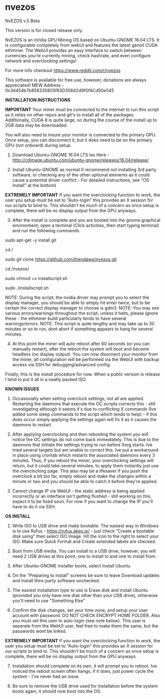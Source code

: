 # nvezos
NvEZOS v.5 Beta

This version is for closed release only.

NvEZOS is an nVidia GPU Mining OS based on Ubuntu-GNOME 16.04 LTS. It is configurable completely from webUI and features the latest genoil CUDA ethminer. The WebUI provides an easy interface to switch between currencies you're currently mining, check hashrate, and even configure network and overclocking settings!

For more info checkout https://www.reddit.com/r/nvezos

This software is available for free use, however, donations are always appreciated!
MEW Address - 0x3d454b7b858335805f83D30842d9f0fACd50e545

**INSTALLATION INSTRUCTIONS**

**IMPORTANT** Your miner must be connected to the internet to run this script as it relies on other repos and git's to install all of the packages. Additionally, CUDA 8 is quite large, so during the course of the install up to 2GB data may be downloaded.

You will also need to insure your monitor is connected to the primary GPU. Once setup, you can disconnect it, but it does need to be on the primary GPU (not onboard) during setup.

1) Download Ubuntu-GNOME 16.04 LTS Iso Here - http://cdimage.ubuntu.com/ubuntu-gnome/releases/16.04/release/

2) Install Ubuntu-GNOME as normal (I recommend not installing 3rd party software, or checking any of the other optional elements as it could cause a potential driver conflict - For detailed instructions, see "OS Install" at the bottom)

**EXTREMELY IMPORTANT** If you want the overclocking function to work, the user you setup must be set to "Auto-login" this provides an X session for our scripts to bind to. This shouldn't be much of a concern as once setup is complete, there will be no display output from the GPU anyways. 

3) After the install is complete and you are booted into the gnome graphical environment, open a terminal (Click activities, then start typing terminal) and run the following commands.

sudo apt-get -y install git

cd /

sudo git clone https://github.com/thendawg/nvezos.git

cd /nvezos/

sudo chmod +x installscript.sh

sudo ./installscript.sh


NOTE: During the script, the nvidia driver may prompt you to select the display manager, you should be able to simply hit enter twice, but to be certain the correct display manager to choose is gdm3.
NOTE: You may see various errors/warnings throughout the script, unless it halts, please ignore these - the ethminer build particularly tends to have several warnings/errors.
NOTE: This script is quite lengthy and may take up to 30 minutes or so to run, dont abort if something appears to hang for several minutes.

4) At this point the miner will auto reboot after 60 seconds (or you can manually restart), after the reboot the system will boot and become headless (no display output). You can now disonnect your monitor from the miner, all configuration will be performed via the WebUI with backup access via SSH for debugging/advanced config.

Finally, this is the install procedure for now. When a public version is release I tend to put it all in a neatly packed ISO.

**KNOWN ISSUES**

1. Occasionally when setting overclock settings, not all are applied. Restarting the daemons that execute the OC scripts corrects this - still investigating although it seems it's due to conflicting X commands (Ive added some sleep commands to the script which tends to help) - if this does occur simply applying the settings again will fix it as it causes the daemons to restart.

2. After applying overclocking and then rebooting the system you will notice the OC settings do not come back immediately. This is due to the daemons that initiate the settings trying to run before Xorg starts. Ive tried several targets but am unable to correct this. Ive put a workaround in place using crontab which restarts the associated daemons every 3 minutes. Thus, if you reboot the miner, your overclocking settings will return, but it could take several minutes, to apply them instantly just use the overclocking page. This also may be a lifesaver if you push the overclock a bit too far, simply reboot and make the changes within a minute or two and you should be able to catch it before they're applied.

3. Cannot change IP via WebUI - the static address is being applied incorrectly or an interface isn't getting flushed - still working on this, expect it to be fixed soon. For now if you want to change the IP you'll have to do it via SSH.

**OS INSTALL**

1) Write ISO to USB drive and make bootable. The easiest way in Windows is to use Rufus - https://rufus.akeo.ie/ - just check "Create a bootable disk using" then select ISO Image. Hit the icon to the right to select your ISO. Make sure Quick Format and Create extended labels are checked.

2) Boot from USB media. You can install to a USB drive, however, you will need 2 USB drives at this point, one to install to and one to install from.

3) After Ubuntu-GNOME installer boots, select Install Ubuntu

4) On the "Preparing to install" screens be sure to leave Download updates and Install thirs-party software unchecked.

5) The easiest installation type to use is Erase disk and install Ubuntu (provided you only have one disk other than your USB drive), otherwise you'll need to use "Something Else"

6) Confirm the disk changes, set your time zone, and setup your user account with password. DO NOT CHECK ENCRYPT HOME FOLDER. Also you must set this user to auto-login (see note below). This user is seperate from the WebUI user, feel free to make them the same, but the passwords wont be linked.

**EXTREMELY IMPORTANT** If you want the overclocking function to work, the user you setup must be set to "Auto-login" this provides an X session for our scripts to bind to. This shouldn't be much of a concern as once setup is complete, there will be no display output from the GPU anyways. 

7) Installation should complete on its own, it will prompt you to reboot. Ive noticed the reboot screen often hangs, if it does, just power cycle the system - I've never had an issue.

8) Be sure to remove the USB drive used for installation before the system boots again, it should now boot into the OS.


